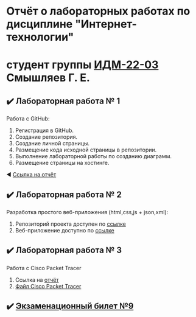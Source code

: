 # Отчёт о лабораторных работах по дисциплине "Интернет-технологии"
# студент группы [ИДМ-22-03](https://docs.google.com/spreadsheets/d/1ypxgDUpNsaAK5PH90dTfGKdtDnWaeEDWfupEbDokN6A/edit?pli=1#gid=1327184368) Смышляев Г. Е.
## ✔️ Лабораторная работа № 1
Работа с GitHub: 
1. Регистрация в GitHub.
2. Создание репозитория.
3. Создание личной страницы.
4. Размещение кода исходной страницы в репозитории.
5. Выполнение лабораторной работы по созданию диаграмм.
6. Размещение страницы на хостинге.

◀️ <a href="0"> Ссылка на отчёт</a>

## ✔️ Лабораторная работа № 2
Разработка простого веб-приложения (html,css,js + json,xml):
1. Репозиторий проекта доступен по <a href="https://github.com/GlebSmyshlyaev/GlebSmyshlyaev.github.io"> ссылке </a> <br>
2. Веб-приложение доступно по <a href="http://kofemoidrug.tilda.ws/"> ссылке </a>

## ✔️ Лабораторная работа № 3
Работа с Cisco Packet Tracer
1. Ссылка на <a href="https://github.com/GlebSmile/GlebSmyshlyaev.github.io/blob/main/%D0%9B3%20%D0%A1%D0%BC%D1%8B%D1%88%D0%BB%D1%8F%D0%B5%D0%B2%20%D0%93.%20%D0%95..pdf">отчёт</a><br>
2. <a href="https://github.com/GlebSmile/GlebSmyshlyaev.github.io/blob/main/%D0%9B3.pkt"> Файл Cisco Packet Tracer </a>

## ✔️ [Экзаменационный билет №9](https://github.com/stankin/inet-2022/wiki/exam09)
